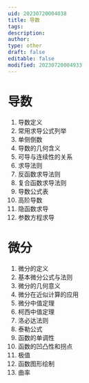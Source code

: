 ```yaml
---
uid: 20230720004038
title: 导数
tags: 
description: 
author: 
type: other
draft: false
editable: false
modified: 20230720004933
---
```


# 导数

1. 导数定义
2. 常用求导公式列举
3. 单侧倒数
4. 导数的几何含义
5. 可导与连续性的关系
6. 求导法则
7. 反函数求导法则
8. 复合函数求导法则
9. 导数公式表
10. 高阶导数
11. 隐函数求导
12. 参数方程求导

# 微分

1. 微分的定义
2. 基本微分公式与法则
3. 微分的几何意义
4. 微分在近似计算的应用
5. 微分中值定理
6. 柯西中值定理
7. 洛必达法则
8. 泰勒公式
9. 函数的单调性
10. 函数的凹凸性和拐点
11. 极值
12. 函数图形绘制
13. 曲率